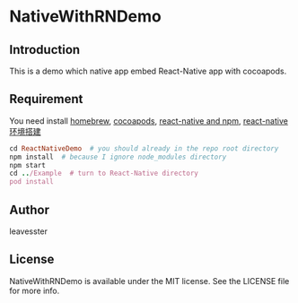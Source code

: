 # NativeWithRNDemo
## Introduction
This is a demo which native app embed React-Native app with cocoapods.

## Requirement

You need install [homebrew](https://brew.sh/), [cocoapods](https://cocoapods.org/), [react-native and npm](https://facebook.github.io/react-native/docs/getting-started.html), [react-native 环境搭建](https://reactnative.cn/docs/0.41/getting-started.html)

```ruby
cd ReactNativeDemo  # you should already in the repo root directory
npm install  # because I ignore node_modules directory
npm start
cd ../Example  # turn to React-Native directory
pod install
```

## Author

leavesster

## License

NativeWithRNDemo is available under the MIT license. See the LICENSE file for more info.


